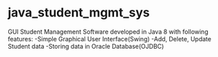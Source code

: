 # java_student_mgmt_sys
GUI Student Management Software developed in Java 8 with following features:
-Simple Graphical User Interface(Swing)
-Add, Delete, Update Student data
-Storing data in Oracle Database(OJDBC)
